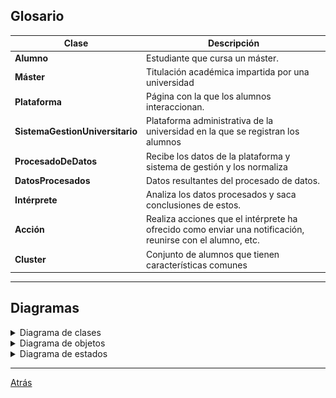 ## Glosario

|Clase|Descripción
|-|-
|**Alumno**|Estudiante que cursa un máster.
|**Máster**|Titulación académica impartida por una universidad
|**Plataforma**|Página con la que los alumnos interaccionan.
|**SistemaGestionUniversitario**|Plataforma administrativa de la universidad en la que se registran los alumnos
|**ProcesadoDeDatos**|Recibe los datos de la plataforma y sistema de gestión y los normaliza
|**DatosProcesados**|Datos resultantes del procesado de datos.
|**Intérprete**|Analiza los datos procesados y saca conclusiones de estos.
|**Acción**|Realiza acciones que el intérprete ha ofrecido como enviar una notificación, reunirse con el alumno, etc.
|**Cluster**|Conjunto de alumnos que tienen características comunes
<hr>

## Diagramas

<details>
  <summary>Diagrama de clases</summary>
  
|Diagrama de clases
|:-:
|![](01-DiagramaDeClases/Clases.png)

</details>

<details>
  <summary>Diagrama de objetos</summary>
  
|Diagrama de objetos
|:-:
|![](02-DiagramaDeObjetos/Objetos.png)

</details>

<details>
  <summary>Diagrama de estados</summary>

  <div align="center">

| Estado                      | Descripción                                                                   |
| -------------------------- | ----------------------------------------------------------------------------- |
| **Alumnos Interactuando**  | El alumno interactúa con la plataforma o el sistema de gestión y genera datos |
| **Procesamiento Datos**    | Se procesan los datos generados por los alumnos                               |
| **Alumno Bajo Engagement** | Alumno con baja interacción y compromiso                                      |
| **Alumno Alto Engagement** | Alumno con alta interacción y compromiso                                      |
| **Abandono**               | Alumno deja la institución                                                    |

</div>
  
|Diagrama de estados
|:-:
|![](03-DiagramaDeEstados/Estados.png)

</details>

<hr>

[Atrás](../readme.md)
